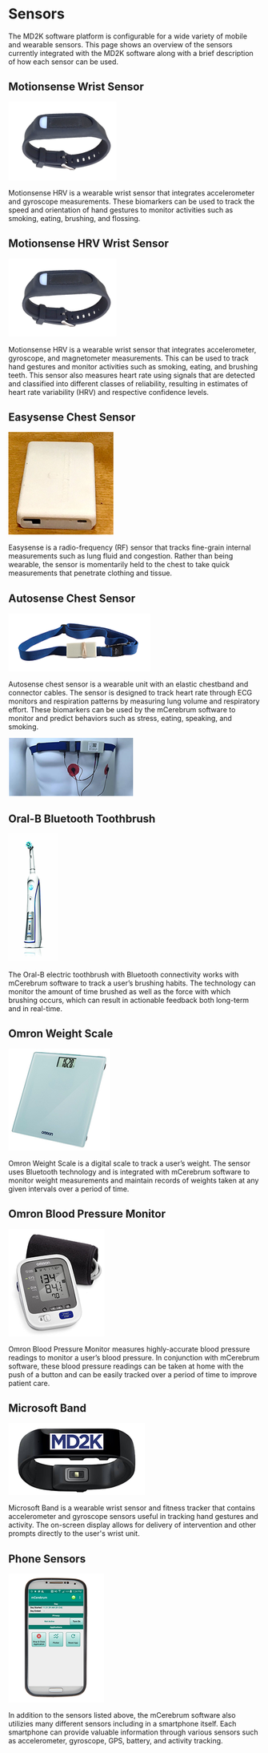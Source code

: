 # Sensors

The MD2K software platform is configurable for a wide variety of mobile and wearable sensors. This page shows an overview of the sensors currently integrated with the MD2K software along with a brief description of how each sensor can be used.

## Motionsense Wrist Sensor

![Motionsense](../img/MotionSenseWrist.png)

Motionsense HRV is a wearable wrist sensor that integrates accelerometer and gyroscope measurements. These biomarkers can be used to track the speed and orientation of hand gestures to monitor activities such as smoking, eating, brushing, and flossing.

## Motionsense HRV Wrist Sensor

![Motionsense](../img/MotionSenseWrist.png)

Motionsense HRV is a wearable wrist sensor that integrates accelerometer, gyroscope, and magnetometer measurements. This can be used to track hand gestures and monitor activities such as smoking, eating, and brushing teeth. This sensor also measures heart rate using signals that are detected and classified into different classes of reliability, resulting in estimates of heart rate variability (HRV) and respective confidence levels.

## Easysense Chest Sensor

![Easysense](../img/Easysense.png)

Easysense is a radio-frequency (RF) sensor that tracks fine-grain internal measurements such as lung fluid and congestion. Rather than being wearable, the sensor is momentarily held to the chest to take quick measurements that penetrate clothing and tissue.

## Autosense Chest Sensor

![Autosense chest](../img/AutoSenseChest.png)  

Autosense chest sensor is a wearable unit with an elastic chestband and connector cables. The sensor is designed to track heart rate through ECG monitors and respiration patterns by measuring lung volume and respiratory effort. These biomarkers can be used by the mCerebrum software to monitor and predict behaviors such as stress, eating, speaking, and smoking.

![Autosense chest worn](../img/ASchestWorn.png)

## Oral-B Bluetooth Toothbrush

![Oral-B toothbrush](../img/OralBbrush.png)

The Oral-B electric toothbrush with Bluetooth connectivity works with mCerebrum software to track a user’s brushing habits. The technology can monitor the amount of time brushed as well as the force with which brushing occurs, which can result in actionable feedback both long-term and in real-time.

## Omron Weight Scale

![Omron scale](../img/OmronScale.png)

Omron Weight Scale is a digital scale to track a user’s weight. The sensor uses Bluetooth technology and is integrated with mCerebrum software to monitor weight measurements and maintain records of weights taken at any given intervals over a period of time.

## Omron Blood Pressure Monitor

![Omron blood pressure](../img/OmronBP.png)

Omron Blood Pressure Monitor measures highly-accurate blood pressure readings to monitor a user’s blood pressure. In conjunction with mCerebrum software, these blood pressure readings can be taken at home with the push of a button and can be easily tracked over a period of time to improve patient care.

## Microsoft Band

![Microsoft Band](../img/MicrosoftBand.png)

Microsoft Band is a wearable wrist sensor and fitness tracker that contains accelerometer and gyroscope sensors useful in tracking hand gestures and activity. The on-screen display allows for delivery of intervention and other prompts directly to the user's wrist unit.


## Phone Sensors

![mCerebrum Home Screen](../img/mCerebrumOnPhone.png)

In addition to the sensors listed above, the mCerebrum software also utilizies many different sensors including in a smartphone itself. Each smartphone can provide valuable information through various sensors such as accelerometer, gyroscope, GPS, battery, and activity tracking.
